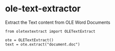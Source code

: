 # ole-text-extractor

Extract the Text content from OLE Word Documents

```
from oletextextract import OLETextExtract

ote = OLETextExtract()
text = ote.extract("document.doc")
